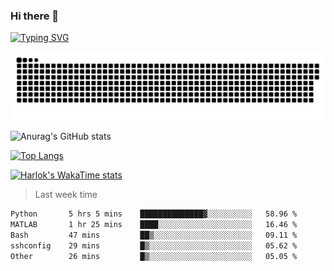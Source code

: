 ### Hi there 👋

<!--
**wray-le/wray-lee* is a ✨ _special_ ✨ repository because its `README.md` (this file) appears on your GitHub profile.

Here are some ideas to get you started:

- 🔭 I’m currently working on ...
- 🌱 I’m currently learning ...
- 👯 I’m looking to collaborate on ...
- 🤔 I’m looking for help with ...
- 💬 Ask me about ...
- 📫 How to reach me: ...
- 😄 Pronouns: ...
- ⚡ Fun fact: ...
-->
[![Typing SVG](https://readme-typing-svg.herokuapp.com?color=91BEF0&vCenter=true&lines=This+is+Wray's+profile;A+noob+developer)](https://git.io/typing-svg)

<p align="center"><a href=#><img src="image/contributions.svg"></a></p>  

![Anurag's GitHub stats](https://github-readme-stats.vercel.app/api?username=wray-lee&show_icons=true&theme=tokyonight)


[![Top Langs](https://github-readme-stats.vercel.app/api/top-langs/?username=wray-lee&exclude_repo=wray-lee.github.io,wray-lee&layout=donut)](https://github.com/anuraghazra/github-readme-stats)


[![Harlok's WakaTime stats](https://github-readme-stats.vercel.app/api/wakatime?username=wray)](https://github.com/anuraghazra/github-readme-stats)

> Last week time

<!--START_SECTION:waka-->

```txt
Python       5 hrs 5 mins    ██████████████▓░░░░░░░░░░   58.96 %
MATLAB       1 hr 25 mins    ████░░░░░░░░░░░░░░░░░░░░░   16.46 %
Bash         47 mins         ██▒░░░░░░░░░░░░░░░░░░░░░░   09.11 %
sshconfig    29 mins         █▒░░░░░░░░░░░░░░░░░░░░░░░   05.62 %
Other        26 mins         █▒░░░░░░░░░░░░░░░░░░░░░░░   05.05 %
```

<!--END_SECTION:waka-->
